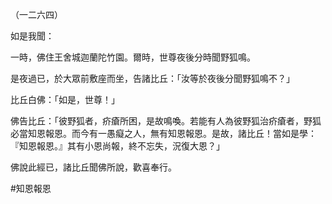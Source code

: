 （一二六四）

如是我聞：

一時，佛住王舍城迦蘭陀竹園。爾時，世尊夜後分時聞野狐鳴。

是夜過已，於大眾前敷座而坐，告諸比丘：「汝等於夜後分聞野狐鳴不？」

比丘白佛：「如是，世尊！」

佛告比丘：「彼野狐者，疥瘡所困，是故鳴喚。若能有人為彼野狐治疥瘡者，野狐必當知恩報恩。而今有一愚癡之人，無有知恩報恩。是故，諸比丘！當如是學：『知恩報恩。』其有小恩尚報，終不忘失，況復大恩？」

佛說此經已，諸比丘聞佛所說，歡喜奉行。



#知恩報恩
